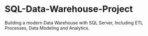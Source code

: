 # SQL-Data-Warehouse-Project
Building a modern Data Warehouse with SQL Server, Including ETL Processes, Data Modeling and Analytics.
